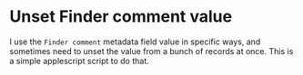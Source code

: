 # Unset Finder comment value

I use the `Finder comment` metadata field value in specific ways, and sometimes need to unset the value from a bunch of records at once. This is a simple applescript script to do that.
